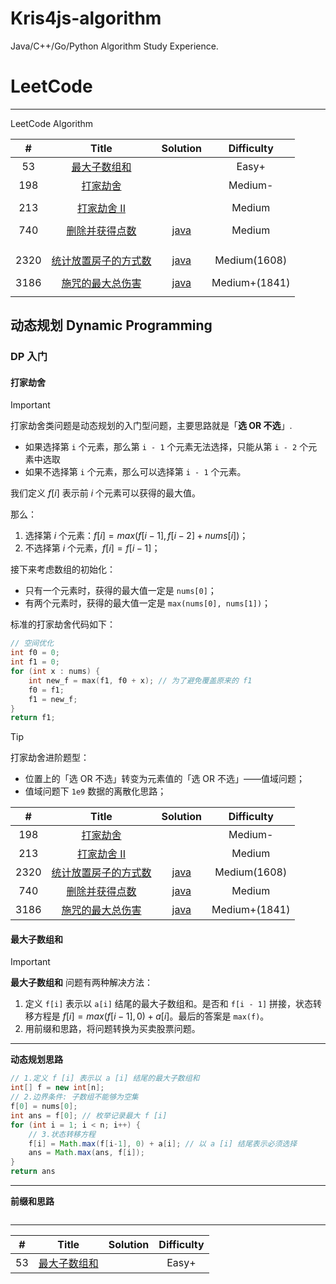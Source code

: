 # Kris4js-algorithm
Java/C++/Go/Python Algorithm Study Experience.



# LeetCode

---

LeetCode Algorithm



|  #   |                            Title                             |               Solution                |  Difficulty   |
| :--: | :----------------------------------------------------------: | :-----------------------------------: | :-----------: |
|  53  | [最大子数组和](https://leetcode.cn/problems/maximum-subarray/description/) |                                       |     Easy+     |
| 198  |    [打家劫舍](https://leetcode.cn/problems/house-robber/)    |                                       |    Medium-    |
|      |                                                              |                                       |               |
| 213  | [打家劫舍 II](https://leetcode.cn/problems/house-robber-ii/) |                                       |    Medium     |
|      |                                                              |                                       |               |
| 740  | [删除并获得点数](https://leetcode.cn/problems/delete-and-earn/) | [java](./LC/Solutions/java/740.java)  |    Medium     |
|      |                                                              |                                       |               |
|      |                                                              |                                       |               |
|      |                                                              |                                       |               |
| 2320 | [统计放置房子的方式数](https://leetcode.cn/problems/count-number-of-ways-to-place-houses/) | [java](./LC/Solutions/java/2320.java) | Medium(1608)  |
|      |                                                              |                                       |               |
| 3186 | [施咒的最大总伤害](https://leetcode.cn/problems/maximum-total-damage-with-spell-casting/) | [java](./LC/Solutions/java/3186.java) | Medium+(1841) |
|      |                                                              |                                       |               |





## 动态规划 Dynamic Programming

### DP 入门

#### 打家劫舍

> [!important]
>
> 打家劫舍类问题是动态规划的入门型问题，主要思路就是「**选 OR 不选**」.
>
> - 如果选择第 `i` 个元素，那么第 `i - 1` 个元素无法选择，只能从第 `i - 2` 个元素中选取
> - 如果不选择第 `i` 个元素，那么可以选择第 `i - 1` 个元素。



我们定义 $f[i]$ 表示前 $i$ 个元素可以获得的最大值。

那么：

1. 选择第 $i$ 个元素：$`f[i] = max(f[i - 1], f[i - 2] + nums[i])`$；
2. 不选择第 $i$ 个元素，$`f[i] = f[i - 1]`$；

接下来考虑数组的初始化：

- 只有一个元素时，获得的最大值一定是 `nums[0]`；
- 有两个元素时，获得的最大值一定是 `max(nums[0], nums[1])`；



标准的打家劫舍代码如下：

```cpp
// 空间优化
int f0 = 0;
int f1 = 0;
for (int x : nums) {
    int new_f = max(f1, f0 + x); // 为了避免覆盖原来的 f1
    f0 = f1;
    f1 = new_f;
}
return f1;
```



> [!tip]
>
> 打家劫舍进阶题型：
>
> - 位置上的「选 OR 不选」转变为元素值的「选 OR 不选」——值域问题；
> - 值域问题下 `1e9` 数据的离散化思路；





|  #   |                            Title                             |               Solution                |  Difficulty   |
| :--: | :----------------------------------------------------------: | :-----------------------------------: | :-----------: |
| 198  |    [打家劫舍](https://leetcode.cn/problems/house-robber/)    |                                       |    Medium-    |
| 213  | [打家劫舍 II](https://leetcode.cn/problems/house-robber-ii/) |                                       |    Medium     |
| 2320 | [统计放置房子的方式数](https://leetcode.cn/problems/count-number-of-ways-to-place-houses/) | [java](./LC/Solutions/java/2320.java) | Medium(1608)  |
| 740  | [删除并获得点数](https://leetcode.cn/problems/delete-and-earn/) | [java](./LC/Solutions/java/740.java)  |    Medium     |
| 3186 | [施咒的最大总伤害](https://leetcode.cn/problems/maximum-total-damage-with-spell-casting/) | [java](./LC/Solutions/java/3186.java) | Medium+(1841) |





#### 最大子数组和



> [!important]
>
> **最大子数组和** 问题有两种解决方法：
>
> 1. 定义 `f[i]` 表示以 `a[i]` 结尾的最大子数组和。是否和 `f[i - 1]` 拼接，状态转移方程是 $f[i] = max(f[i - 1],0) + a[i]$。最后的答案是 `max(f)`。
> 1. 用前缀和思路，将问题转换为买卖股票问题。



---

**动态规划思路**

```java
// 1.定义 f [i] 表示以 a [i] 结尾的最大子数组和
int[] f = new int[n];
// 2.边界条件: 子数组不能够为空集
f[0] = nums[0];
int ans = f[0]; // 枚举记录最大 f [i]
for (int i = 1; i < n; i++) {
    // 3.状态转移方程
    f[i] = Math.max(f[i-1], 0) + a[i]; // 以 a [i] 结尾表示必须选择
    ans = Math.max(ans, f[i]);
}
return ans
```

---

**前缀和思路**

```java
```

---



|  #   |                            Title                             | Solution | Difficulty |
| :--: | :----------------------------------------------------------: | :------: | :--------: |
|  53  | [最大子数组和](https://leetcode.cn/problems/maximum-subarray/description/) |          |   Easy+    |
